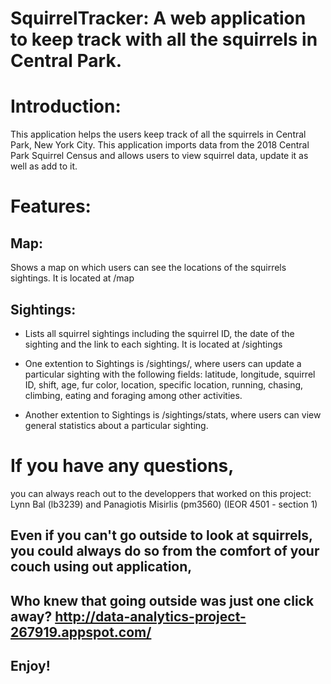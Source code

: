 # SquirrelTracker: A web application to keep track with all the squirrels in Central Park.

# Introduction:
This application helps the users keep track of all the squirrels in Central Park, New York City. This application imports data from the 2018 Central Park Squirrel Census and allows users to view squirrel data, update it as well as add to it. 

# Features:
  ## Map:
Shows a map on which users can see the locations of the squirrels sightings.
It is located at /map

## Sightings:
- Lists all squirrel sightings including the squirrel ID, the date of the sighting and the link to each sighting. 
It is located at /sightings

- One extention to Sightings is /sightings/<unique-squirrel-id>, where users can update a particular sighting with the following fields: latitude, longitude, squirrel ID, shift, age, fur color, location, specific location, running, chasing, climbing, eating and foraging among other activities.

- Another extention to Sightings is /sightings/stats, where users can view general statistics about a particular sighting. 

# If you have any questions,
you can always reach out to the developpers that worked on this project: Lynn Bal (lb3239) and Panagiotis Misirlis (pm3560)
(IEOR 4501 - section 1)

## Even if you can't go outside to look at squirrels, you could always do so from the comfort of your couch using out application, 
## Who knew that going outside was just one click away? http://data-analytics-project-267919.appspot.com/
## Enjoy!
